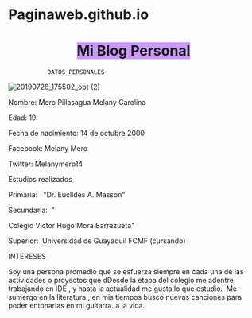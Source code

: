 # Paginaweb.github.io


  <h1 style="text-align: center;"><span style="background-color: #cc99ff;"><strong>Mi Blog Personal</strong></span></h1>
               
               
               
               
               
               
               
               
               DATOS PERSONALES 
  
  
  ![20190728_175502_opt (2)](https://user-images.githubusercontent.com/57650599/68813417-ba83d980-0643-11ea-8a57-0a83fc2843dc.jpg)

  
  
  
  Nombre: Mero Pillasagua Melany Carolina
  
  
  Edad: 19&nbsp;
  

  
 
  Fecha de nacimiento: 14 de octubre 2000
  
  
  
  
  
  Facebook: Melany Mero
  
  
  
  
  
  Twitter: Melanymero14&nbsp; 
  
  
  
  Estudios realizados&nbsp;
  
  
  
  
  
  Primaria:&nbsp;&nbsp; "Dr. Euclides A. Masson" 
  
  
  
  
  
  Secundaria:&nbsp;&nbsp;"
  
  
  
  
  
  Colegio Victor Hugo Mora Barrezueta" 
  
  
  
  
  
  
  
  Superior:&nbsp; Universidad de Guayaquil FCMF (cursando) 
  
  
  
  
  
  
  
  
  
  
  INTERESES&nbsp;
 
  
  
  
  
 Soy una persona promedio que se esfuerza siempre en cada una de las actividades o proyectos que dDesde la etapa del colegio me adentre
 trabajando en IDE , y hasta la actualidad me gusta lo que estudio.&nbsp; Me sumergo en la literatura , en mis tiempos busco nuevas
 canciones para poder entonarlas en mi guitarra. a la vida.
